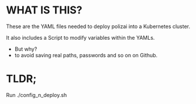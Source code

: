# WHAT IS THIS?

These are the YAML files needed to deploy polizai into a Kubernetes cluster.

It also includes a Script to modify variables within the YAMLs.
- But why?
- to avoid saving real paths, passwords and so on on Github.

# TLDR;
Run ./config_n_deploy.sh
